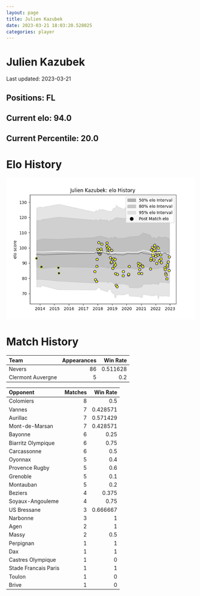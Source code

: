 ```yaml
---  
layout: page  
title: Julien Kazubek  
date: 2023-03-21 18:03:20.528025  
categories: player  
---
```

# Julien Kazubek


Last updated: 2023-03-21
## Positions: FL

## Current elo: 94.0

## Current Percentile: 20.0

# Elo History


![elo history](history_JulienKazubek.png)
# Match History


| Team              |   Appearances |   Win Rate |
|:------------------|--------------:|-----------:|
| Nevers            |            86 |   0.511628 |
| Clermont Auvergne |             5 |   0.2      |

| Opponent             |   Matches |   Win Rate |
|:---------------------|----------:|-----------:|
| Colomiers            |         8 |   0.5      |
| Vannes               |         7 |   0.428571 |
| Aurillac             |         7 |   0.571429 |
| Mont-de-Marsan       |         7 |   0.428571 |
| Bayonne              |         6 |   0.25     |
| Biarritz Olympique   |         6 |   0.75     |
| Carcassonne          |         6 |   0.5      |
| Oyonnax              |         5 |   0.4      |
| Provence Rugby       |         5 |   0.6      |
| Grenoble             |         5 |   0.1      |
| Montauban            |         5 |   0.2      |
| Beziers              |         4 |   0.375    |
| Soyaux-Angouleme     |         4 |   0.75     |
| US Bressane          |         3 |   0.666667 |
| Narbonne             |         3 |   1        |
| Agen                 |         2 |   1        |
| Massy                |         2 |   0.5      |
| Perpignan            |         1 |   1        |
| Dax                  |         1 |   1        |
| Castres Olympique    |         1 |   0        |
| Stade Francais Paris |         1 |   1        |
| Toulon               |         1 |   0        |
| Brive                |         1 |   0        |